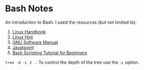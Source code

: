# Bash Notes

An introduction to Bash. I used the resources (but not limited to):

1. [Linux Handbook](https://linuxhandbook.com/bash/)
2. [Linux Hint](https://linuxhint.com/what_is_bash_script/)
3. [GNU Software Manual](https://www.gnu.org/software/bash/manual/html_node/index.html)
4. [Javatpoint](https://www.javatpoint.com/bash)
5. [Bash Scripting Tutorial for Beginners](https://www.youtube.com/watch?v=tK9Oc6AEnR4&t=333s)

`tree -d -L 2 .`: To control the depth of the tree use the `-L` option.